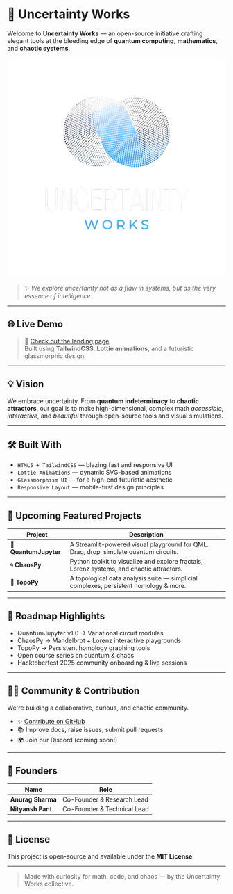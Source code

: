 # 🔮 Uncertainty Works

Welcome to **Uncertainty Works** — an open-source initiative crafting elegant tools at the bleeding edge of **quantum computing**, **mathematics**, and **chaotic systems**.

![Uncertainty Works Logo](unworklogo.png)

> ✨ *We explore uncertainty not as a flaw in systems, but as the very essence of intelligence.*

---

## 🌐 Live Demo

> 🔗 [Check out the landing page](https://uncertaintyworks.netlify.app)  
Built using **TailwindCSS**, **Lottie animations**, and a futuristic glassmorphic design.

---

## 💡 Vision

We embrace uncertainty. From **quantum indeterminacy** to **chaotic attractors**, our goal is to make high-dimensional, complex math *accessible*, *interactive*, and *beautiful* through open-source tools and visual simulations.

---

## 🛠️ Built With

- `HTML5 + TailwindCSS` — blazing fast and responsive UI
- `Lottie Animations` — dynamic SVG-based animations
- `Glassmorphism UI` — for a high-end futuristic aesthetic
- `Responsive Layout` — mobile-first design principles

---

## 🚀 Upcoming Featured Projects

| Project       | Description |
|---------------|-------------|
| 🔬 **QuantumJupyter** | A Streamlit-powered visual playground for QML. Drag, drop, simulate quantum circuits. |
| 🌀 **ChaosPy**        | Python toolkit to visualize and explore fractals, Lorenz systems, and chaotic attractors. |
| 🔺 **TopoPy**         | A topological data analysis suite — simplicial complexes, persistent homology & more. |

---

## 🌱 Roadmap Highlights

- QuantumJupyter v1.0 → Variational circuit modules
- ChaosPy → Mandelbrot + Lorenz interactive playgrounds
- TopoPy → Persistent homology graphing tools
- Open course series on quantum & chaos
- Hacktoberfest 2025 community onboarding & live sessions

---

## 🧑‍💻 Community & Contribution

We're building a collaborative, curious, and chaotic community.

- ✨ [Contribute on GitHub](https://github.com/UncertaintyWorks)
- 📚 Improve docs, raise issues, submit pull requests
- 🌍 Join our Discord (coming soon!)

---

## 👥 Founders

| Name            | Role                      |
|-----------------|---------------------------|
| **Anurag Sharma** | Co-Founder & Research Lead |
| **Nityansh Pant** | Co-Founder & Technical Lead |

---

## 📄 License

This project is open-source and available under the **MIT License**.

---

> Made with curiosity for math, code, and chaos — by the Uncertainty Works collective.
